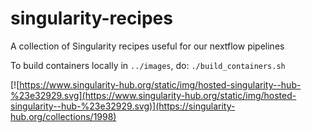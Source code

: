 # singularity-recipes
A collection of Singularity recipes useful for our nextflow pipelines

To build containers locally in `../images`, do:
`./build_containers.sh`

[![https://www.singularity-hub.org/static/img/hosted-singularity--hub-%23e32929.svg](https://www.singularity-hub.org/static/img/hosted-singularity--hub-%23e32929.svg)](https://singularity-hub.org/collections/1998)
